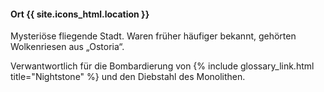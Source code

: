 ---
---

#### Ort  {{ site.icons_html.location }}

Mysteriöse fliegende Stadt. Waren früher häufiger bekannt, gehörten
Wolkenriesen aus „Ostoria“.

Verwantwortlich für die Bombardierung von {% include glossary_link.html
title="Nightstone" %} und den Diebstahl des Monolithen.
